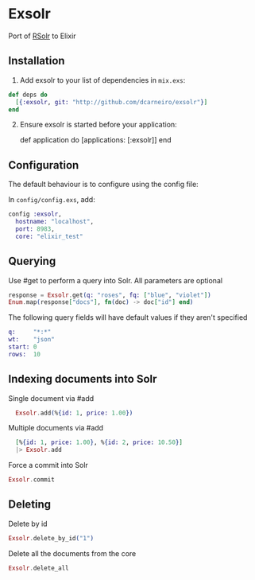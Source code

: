 # Exsolr

Port of [RSolr](https://github.com/rsolr/rsolr) to Elixir

## Installation

  1. Add exsolr to your list of dependencies in `mix.exs`:

```elixir
def deps do
  [{:exsolr, git: "http://github.com/dcarneiro/exsolr"}]
end
```

  2. Ensure exsolr is started before your application:

        def application do
          [applications: [:exsolr]]
        end

## Configuration

The default behaviour is to configure using the config file:

In `config/config.exs`, add:

```elixir
config :exsolr,
  hostname: "localhost",
  port: 8983,
  core: "elixir_test"
```

## Querying

Use #get to perform a query into Solr. All parameters are optional

```elixir
response = Exsolr.get(q: "roses", fq: ["blue", "violet"])
Enum.map(response["docs"], fn(doc) -> doc["id"] end)
```

The following query fields will have default values if they aren't specified

```elixir
q:     "*:*"
wt:    "json"
start: 0
rows:  10
```

## Indexing documents into Solr

Single document via #add

```elixir
  Exsolr.add(%{id: 1, price: 1.00})
```

Multiple documents via #add

```elixir
  [%{id: 1, price: 1.00}, %{id: 2, price: 10.50}]
  |> Exsolr.add
```

Force a commit into Solr

```elixir
Exsolr.commit
```

## Deleting

Delete by id

```elixir
Exsolr.delete_by_id("1")
```

Delete all the documents from the core

```elixir
Exsolr.delete_all
```
